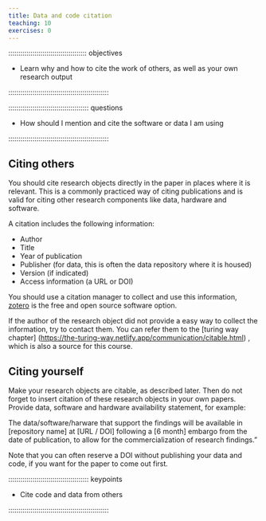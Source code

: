 ```yaml
---
title: Data and code citation
teaching: 10
exercises: 0
---
```




::::::::::::::::::::::::::::::::::::::: objectives

- Learn why and how to cite the work of others, as well as your own research output

::::::::::::::::::::::::::::::::::::::::::::::::::

:::::::::::::::::::::::::::::::::::::::: questions

- How should I mention and cite the software or data I am using

::::::::::::::::::::::::::::::::::::::::::::::::::




## Citing others

You should cite research objects directly in the paper in places where it is relevant.
This is a commonly practiced way of citing publications and is valid for citing other research components like data, hardware and software.

A citation includes the following information:
- Author
- Title
- Year of publication
- Publisher (for data, this is often the data repository where it is housed)
- Version (if indicated)
- Access information (a URL or DOI)

You should use a citation manager to collect and use this information, [zotero](https://www.zotero.org) is the free and open source software option.

If the author of the  research object did not provide a easy way to collect the information, try to contact them. You can refer them to the [turing way chapter] (https://the-turing-way.netlify.app/communication/citable.html) , which is also a source for this course.

## Citing yourself

Make your research objects are citable, as described later. Then do not forget to insert citation of these research objects in your own papers. Provide data, software and hardware availability statement, for example:

The data/software/harware that support the findings will be available in [repository name] at [URL / DOI] following a [6 month] embargo from the date of publication, to allow for the commercialization of research findings.”

Note that you can often reserve a DOI without publishing your data and code, if you want for the paper to come out first.




:::::::::::::::::::::::::::::::::::::::: keypoints

- Cite code and data from others

::::::::::::::::::::::::::::::::::::::::::::::::::


